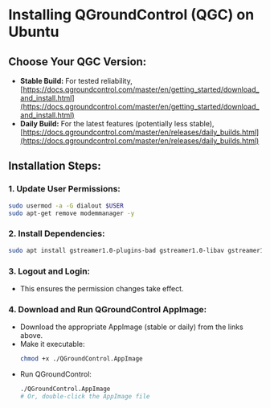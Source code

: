 # Installing QGroundControl (QGC) on Ubuntu

## Choose Your QGC Version:
- **Stable Build:** For tested reliability, [https://docs.qgroundcontrol.com/master/en/getting_started/download_and_install.html](https://docs.qgroundcontrol.com/master/en/getting_started/download_and_install.html)
- **Daily Build:** For the latest features (potentially less stable), [https://docs.qgroundcontrol.com/master/en/releases/daily_builds.html](https://docs.qgroundcontrol.com/master/en/releases/daily_builds.html)

## Installation Steps:

### 1. Update User Permissions:
   ```bash
   sudo usermod -a -G dialout $USER
   sudo apt-get remove modemmanager -y
   ```

### 2. Install Dependencies:
   ```bash
   sudo apt install gstreamer1.0-plugins-bad gstreamer1.0-libav gstreamer1.0-gl libqt5gui5 libfuse2 -y
   ```

### 3. Logout and Login:
   * This ensures the permission changes take effect.

### 4. Download and Run QGroundControl AppImage:
   * Download the appropriate AppImage (stable or daily) from the links above.
   * Make it executable:  
     ```bash
     chmod +x ./QGroundControl.AppImage
     ```
   * Run QGroundControl: 
      ```bash
      ./QGroundControl.AppImage
      # Or, double-click the AppImage file
      ``` 